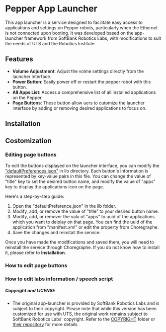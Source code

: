 # Pepper App Launcher

This app launcher is a service designed to facilitate easy access to applications and settings on Pepper robots, particularly when the Ethernet is not connected upon booting. It was developed based on the app-launcher framework from SoftBank Robotics Labs, with modifications to suit the needs of UTS and the Robotics Institute. 


## Features

* **Volume Adjustment**: Adjust the volme settings directly from the launcher interface.
* **Power Button**: Easily power off or restart the pepper robot with this button.
* **All Apps List**: Access a comprehensive list of all installed applications on the Pepper.
* **Page Buttons**: These button allow uers to cutomize the launcher interface by adding or removing desired applications to focus on.

## Installation


## Costomization

### Editing page buttons
To edit the buttons displayed on the launcher interface, you can modify the ["defaultPreferences.json"](https://github.com/Robofield/Pepper/tree/main/app-launcher-uts/App-Launcher/lib) in lib directory. Each button's information is represented by key-value pairs in this file. You can change the value of "title" key to set the desired button name, and modify the value of "apps" key to display the applications icon on the page.

Here's a step-by-step guide:
1. Open the "defaultPreference.json" in the lib folder.
2. Modify, add, or remove the value of "title" to your desired button name.
3. Modify, add, or remover the valu of "apps" to uuid of the applications which you want to deiplay on that page. You can find the uuid of the application from "manifest.xml" or edit the property from Choregraphe.
4. Save the changes and reinstall the service.

Once you have made the modifications and saved them, you will need to reinstall the service through Choregraphe. If you do not know how to install it, please refer to **Installation**.






### How to edit page buttons

### How to edit labs information / speech script
   
##### Copyright and LICENSE 
* The original app-launcher is provided by SoftBank Robotics Labs and is subject to their copyright.
Please note that while this version has been customized for use with UTS, the original work remains subject to SoftBank Robotics Labs' copyright. Refer to the [COPYRIGHT](https://github.com/Robofield/Pepper/tree/main/app-launcher-uts/COPYRIGHT) folder or [their repository](https://github.com/softbankrobotics-labs/app-launcher, "SoftBankRobotics-labs app-launcher repository") for more details. 
